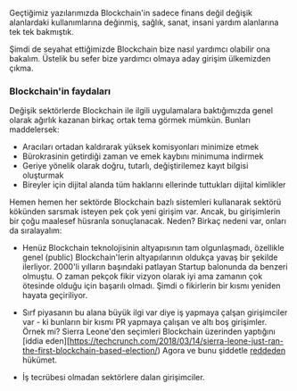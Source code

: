 Geçtiğimiz yazılarımızda Blockchain'in sadece finans değil değişik alanlardaki kullanımlarına değinmiş, sağlık, sanat, insani yardım alanlarına tek tek bakmıştık. 

Şimdi de seyahat ettiğimizde Blockchain bize nasıl yardımcı olabilir ona bakalım. Üstelik bu sefer bize yardımcı olmaya aday girişim ülkemizden çıkma. 

### Blockchain'in faydaları

Değişik sektörlerde Blockchain ile ilgili uygulamalara baktığımızda genel olarak ağırlık kazanan birkaç ortak tema görmek mümkün. Bunları maddelersek: 

- Aracıları ortadan kaldırarak yüksek komisyonları minimize etmek
- Bürokrasinin getirdiği zaman ve emek kaybını minimuma indirmek
- Geriye yönelik olarak doğru, tutarlı, değiştirilemez kayıt bilgisi oluşturmak
- Bireyler için dijital alanda tüm haklarını ellerinde tuttukları dijital kimlikler

Hemen hemen her sektörde Blockchain bazlı sistemleri kullanarak sektörü kökünden sarsmak isteyen pek çok yeni girişim var. Ancak, bu girişimlerin bir çoğu maalesef hüsranla sonuçlanacak. Neden? Birkaç nedeni var, onları da sıralayalım: 

- Henüz Blockchain teknolojisinin altyapısının tam olgunlaşmadı, özellikle genel (public) Blockchain'lerin altyapılarının oldukça yavaş bir şekilde ilerliyor. 2000'li yılların başındaki patlayan Startup balonunda da benzeri olmuştu. O zaman pekçok fikir vizyon olarak iyi ama zamanın çok ötesinde olduğu için başarılı olmadı. Şimdi o fikirlerin bir kısmı yeniden hayata geçiriliyor. 

- Sırf piyasanın bu alana büyük ilgi var diye iş yapmaya çalşan girişimciler var - ki bunların bir kısmı PR yapmaya çalışan ve altı boş girişimler. Örnek mi? Sierra Leone'den seçimleri Blockchain üzerinden yaptığını [iddia eden][https://techcrunch.com/2018/03/14/sierra-leone-just-ran-the-first-blockchain-based-election/) Agora ve bunu şiddetle [reddeden](https://techcrunch.com/2018/03/19/sierra-leone-government-denies-the-role-of-blockchain-in-its-recent-election/) hükümet.

- İş tecrübesi olmadan sektörlere dalan girişimciler. 
